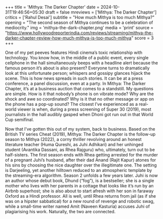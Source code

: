 +++
title = 'Mithya: The Darker Chapter'
date = 2024-10-31T19:46:56+05:30
draft = false
mreviews = ['Mithya: The Darker Chapter']
critics = ['Rahul Desai']
subtitle = "How much Mithya is too much Mithya?"
opening = "The second season of Mithya continues to be a celebration of mediocrity."
img = 'mithya-the-dark-chapter.png'
media = 'print'
source = "https://www.hollywoodreporterindia.com/reviews/streaming/mithya-the-darker-chapter-review-how-much-mithya-is-too-much-mithya"
score = 3
+++

One of my pet peeves features Hindi cinema’s toxic relationship with technology. You know how, in the middle of a public event, every single cellphone in the hall simultaneously beeps with a headline alert because the famous person it’s about is also present? Everyone turns to dramatically look at this unfortunate person; whispers and gossipy glances hijack the scene. This is how news spreads in such stories. It can be at a press conference, a panel discussion, even at a party. In Mithya: The Darker Chapter, it’s at a business auction that comes to a standstill. My questions are simple. How is it that nobody’s phone is on vibrate mode? Why are the shock and awe so coordinated? Why is it that no other message or app on the phone has a pop-up sound? The closest I’ve experienced as a real-world viewer is when, during a press screening of Super 30 (2019), most journalists in the hall audibly gasped when Dhoni got run out in that World Cup semifinal.

Now that I’ve gotten this out of my system, back to business. Based on the British TV series Cheat (2019), Mithya: The Darker Chapter is the follow-up season to Mithya (2022), a corny thriller revolving around an honest literature teacher (Huma Qureshi, as Juhi Adhikari) and her unhinged student (Avantika Dassani, as Rhea Rajguru) who, ultimately, turn out to be half-sisters. The first season ends with Rhea getting arrested for the murder of a pregnant Juhi’s husband, after their dad Anand (Rajit Kapur) atones for his sins by choosing the nice daughter over the illegitimate one. The setting is Darjeeling, yet another hilltown reduced to an atmospheric template by the streaming-era algorithm. Season 2 unfolds a few years later. Juhi is now an author whose debut book, Dhund (“fog”), is a bestseller; she is a single mother who lives with her parents in a cottage that looks like it’s run by an Airbnb superhost; she is also about to start afresh with her son in faraway Oxford as a Hindi professor. All is well, until Rhea returns from jail (as if she was on a hipster sabbatical) for a new round of revenge and robotic swag, while a small-time writer named Amit (Naveen Kasturia) accuses Juhi of plagiarising his work. Naturally, the two are connected.
